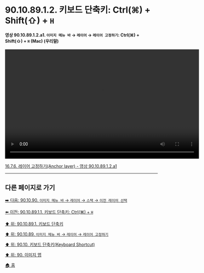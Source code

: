 # 90.10.89.1.2. 키보드 단축키: Ctrl(⌘) + Shift(⇧) + `H`

<a id="90-10-89-01-02-a1"></a>

#### 영상 90.10.89.1.2.a1. `이미지 메뉴 바` → `레이어` → `레이어 고정하기`: Ctrl(⌘) + Shift(⇧) + `H` (Mac) (우리말)
<video controls="controls" width="640" height="360" src="https://github.com/user-attachments/assets/89f6e604-ee14-4a90-a252-f00e158b4d94"></video>

[16.7.6. 레이어 고정하기(Anchor layer) - 영상 90.10.89.1.2.a1](./16-07-06-anchor-layer.md#90-10-89-01-02-a1)

***

## 다른 페이지로 가기

[➡️ 다음: 90.10.90. `이미지 메뉴 바` → `레이어` → `스택` → `이전 레이어 선택`](./90-10-90-00-menu_layer_stack_select_previous_layer.md)

[⬅️ 이전: 90.10.89.1.1. 키보드 단축키: Ctrl(⌘) + `H`](./90-10-89-01-01-ctrl_h.md)

[⬆️ 위: 90.10.89.1. 키보드 단축키](./90-10-89-01-00-keyboard_shortcut.md)

[⬆️ 위: 90.10.89. `이미지 메뉴 바` → `레이어` → `레이어 고정하기`](./90-10-89-00-menu_layer_anchor_layer.md)

[⬆️ 위: 90.10. 키보드 단축키(Keyboard Shortcut)](./90-10-00-keyboard_shortcut.md)

[⬆️ 위: 90. 이미지 맵](./90-00-image-map.md)

[🏠 홈](./00-home.md)